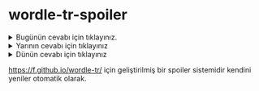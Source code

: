 # wordle-tr-spoiler

<details>
  <summary>Bugünün cevabı için tıklayınız.</summary>
  <br>
    <b> bazen </b>
</details>

<details>
  <summary>Yarının cevabı için tıklayınız</summary>
  <br>
   <b> uygur </b>
</details>

<details>
  <summary>Dünün cevabı için tıklayınız </summary>
  <br>
  <b> basma </b>
</details>

https://f.github.io/wordle-tr/ için geliştirilmiş bir spoiler sistemidir kendini yeniler otomatik olarak.

